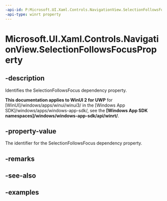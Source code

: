 ```yaml
---
-api-id: P:Microsoft.UI.Xaml.Controls.NavigationView.SelectionFollowsFocusProperty
-api-type: winrt property
---
```

<!-- Property syntax.
public DependencyProperty SelectionFollowsFocusProperty { get; }
-->

# Microsoft.UI.Xaml.Controls.NavigationView.SelectionFollowsFocusProperty


## -description

Identifies the SelectionFollowsFocus dependency property.


**This documentation applies to WinUI 2 for UWP** for [WinUI]/windows/apps/winui/winui3/ in the [Windows App SDK]/windows/apps/windows-app-sdk/, see the **[Windows App SDK namespaces]/windows/windows-app-sdk/api/winrt/**.

## -property-value

The identifier for the SelectionFollowsFocus dependency property.


## -remarks


## -see-also


## -examples


